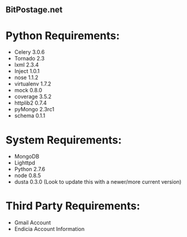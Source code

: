## BitPostage.net

# Python Requirements:
* Celery 3.0.6
* Tornado 2.3
* lxml 2.3.4
* Inject 1.0.1
* nose 1.1.2
* virtualenv 1.7.2
* mock 0.8.0
* coverage 3.5.2
* httplib2 0.7.4
* pyMongo 2.3rc1
* schema 0.1.1

# System Requirements:
* MongoDB
* Lighttpd
* Python 2.7.6
* node 0.8.5
 * dusta 0.3.0 (Look to update this with a newer/more current version)

# Third Party Requirements:
* Gmail Account
* Endicia Account Information

